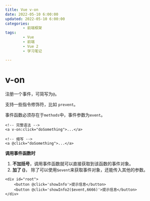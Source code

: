 ```yaml
---
title: Vue v-on
date: 2022-05-10 6:00:00
updated: 2022-05-10 6:00:00
categories:
        - 前端框架
tags:
        - Vue
        - 前端
        - Vue 2
        - 学习笔记

---
```


# v-on

注册一个事件，可简写为`@`。

支持一些指令修饰符，比如 `prevent`。

事件函数必须存在于`methods`中，事件参数为`event`。

```vue
<!-- 完整语法 -->
<a v-on:click="doSomething">...</a>

<!-- 缩写 -->
<a @click="doSomething">...</a>
```

**调用事件函数时**

1. **不加括号**，调用事件函数就可以直接获取到该函数的事件对象。
2. **加了 ()**， 除了可以使用`$event`来获取事件对象，还能传入其他的参数。

```vue
<div id="root">
    <button @click='showInfo'>提示信息</button>
    <button @click='showInfo2($event,6666)'>提示信息</button>
</div>
```
